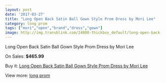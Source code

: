 ```yaml
---
layout: post
date: '2017-03-27'
title: "Long Open Back Satin Ball Gown Style Prom Dress by Mori Lee"
category: long prom
tags: ["mori","open","brand","dress","gown"]
image: http://img.transblink.com/24800-thickbox_default/long-open-back-satin-ball-gown-style-prom-dress-by-mori-lee.jpg
---
```

Long Open Back Satin Ball Gown Style Prom Dress by Mori Lee

On Sales: **$465.99**
<a href="https://www.transblink.com/en/long-prom/7825-long-open-back-satin-ball-gown-style-prom-dress-by-mori-lee.html"><amp-img layout="responsive" width="600" height="600" src="//img.transblink.com/24800-thickbox_default/long-open-back-satin-ball-gown-style-prom-dress-by-mori-lee.jpg" alt="Long Open Back Satin Ball Gown Style Prom Dress by Mori Lee 0" /></a>
<a href="https://www.transblink.com/en/long-prom/7825-long-open-back-satin-ball-gown-style-prom-dress-by-mori-lee.html"><amp-img layout="responsive" width="600" height="600" src="//img.transblink.com/24802-thickbox_default/long-open-back-satin-ball-gown-style-prom-dress-by-mori-lee.jpg" alt="Long Open Back Satin Ball Gown Style Prom Dress by Mori Lee 1" /></a>
<a href="https://www.transblink.com/en/long-prom/7825-long-open-back-satin-ball-gown-style-prom-dress-by-mori-lee.html"><amp-img layout="responsive" width="600" height="600" src="//img.transblink.com/24801-thickbox_default/long-open-back-satin-ball-gown-style-prom-dress-by-mori-lee.jpg" alt="Long Open Back Satin Ball Gown Style Prom Dress by Mori Lee 2" /></a>

Buy it: [Long Open Back Satin Ball Gown Style Prom Dress by Mori Lee](https://www.transblink.com/en/long-prom/7825-long-open-back-satin-ball-gown-style-prom-dress-by-mori-lee.html "Long Open Back Satin Ball Gown Style Prom Dress by Mori Lee")

View more: [long prom](https://www.transblink.com/en/58-long-prom "long prom")